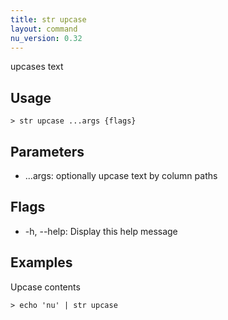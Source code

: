 ```yaml
---
title: str upcase
layout: command
nu_version: 0.32
---
```

upcases text

## Usage
```shell
> str upcase ...args {flags} 
 ```

## Parameters
* ...args: optionally upcase text by column paths

## Flags
* -h, --help: Display this help message

## Examples
  Upcase contents
```shell
> echo 'nu' | str upcase
 ```

